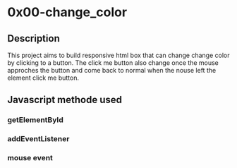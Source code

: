 # 0x00-change_color

## Description

This project aims to build responsive html box that can change change color
by clicking to a button.
The click me button also change once the mouse approches the button and come
back to normal when the nouse left the element click me button.

## Javascript methode used

### **getElementById**
### **addEventListener**
### **mouse event**
